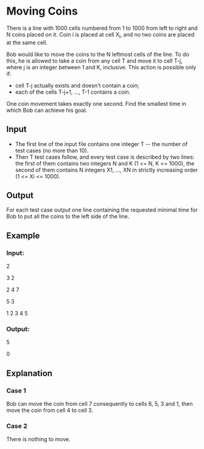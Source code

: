 # Moving Coins

There is a line with 1000 cells numbered from 1 to 1000 from left to right and N coins placed on it. 
Coin i is placed at cell X<sub>i</sub>, and no two coins are placed at the same cell.

Bob would like to move the coins to the N leftmost cells of the line. 
To do this, he is allowed to take a coin from any cell T and move it to cell T-j, where j is an integer between 1 and K, inclusive. 
This action is possible only if:

- cell T-j actually exists and doesn't contain a coin;
- each of the cells T-j+1, ..., T-1 contains a coin.

One coin movement takes exactly one second. Find the smallest time in which Bob can achieve his goal.

## Input

- The first line of the input file contains one integer T -- the number of test cases (no more than 10). 
- Then T test cases follow, and every test case is described by two lines: the first of them contains two 
integers N and K (1 <= N, K <= 1000), the second of them contains N integers X1, ..., XN in strictly increasing order (1 <= Xi <= 1000).

## Output

For each test case output one line containing the requested minimal time for Bob to put all the coins to the left side of the line.

## Example

### Input:

2

3 2

2 4 7

5 3

1 2 3 4 5

### Output:

5

0

## Explanation

### Case 1

Bob can move the coin from cell 7 consequently to cells 6, 5, 3 and 1, then move the coin from cell 4 to cell 3. 

### Case 2

There is nothing to move.
